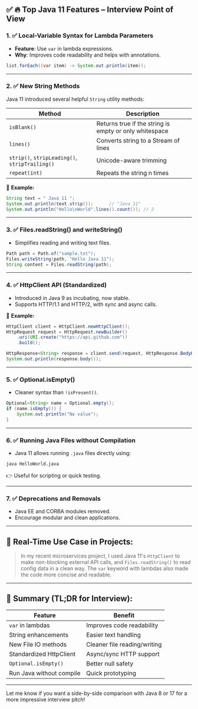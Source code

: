 ## ✅ 🔥 **Top Java 11 Features – Interview Point of View**

### 1. ✅ **Local-Variable Syntax for Lambda Parameters**
- **Feature**: Use `var` in lambda expressions.
- **Why**: Improves code readability and helps with annotations.
```java
list.forEach((var item) -> System.out.println(item));
```

---

### 2. ✅ **New String Methods**
Java 11 introduced several helpful `String` utility methods:

| Method | Description |
|--------|-------------|
| `isBlank()` | Returns true if the string is empty or only whitespace |
| `lines()` | Converts string to a Stream of lines |
| `strip()`, `stripLeading()`, `stripTrailing()` | Unicode-aware trimming |
| `repeat(int)` | Repeats the string n times |

🔸 **Example:**
```java
String text = " Java 11 ";
System.out.println(text.strip());      // "Java 11"
System.out.println("Hello\nWorld".lines().count()); // 2
```

---

### 3. ✅ **Files.readString() and writeString()**
- Simplifies reading and writing text files.
```java
Path path = Path.of("sample.txt");
Files.writeString(path, "Hello Java 11");
String content = Files.readString(path);
```

---

### 4. ✅ **HttpClient API (Standardized)**
- Introduced in Java 9 as incubating, now stable.
- Supports HTTP/1.1 and HTTP/2, with sync and async calls.

🔸 **Example:**
```java
HttpClient client = HttpClient.newHttpClient();
HttpRequest request = HttpRequest.newBuilder()
    .uri(URI.create("https://api.github.com"))
    .build();

HttpResponse<String> response = client.send(request, HttpResponse.BodyHandlers.ofString());
System.out.println(response.body());
```

---

### 5. ✅ **Optional.isEmpty()**
- Cleaner syntax than `!isPresent()`.
```java
Optional<String> name = Optional.empty();
if (name.isEmpty()) {
    System.out.println("No value");
}
```

---

### 6. ✅ **Running Java Files without Compilation**
- Java 11 allows running `.java` files directly using:
```bash
java HelloWorld.java
```
👉 Useful for scripting or quick testing.

---

### 7. ✅ **Deprecations and Removals**
- Java EE and CORBA modules removed.
- Encourage modular and clean applications.

---

## 📌 Real-Time Use Case in Projects:
> In my recent microservices project, I used Java 11's `HttpClient` to make non-blocking external API calls, and `Files.readString()` to read config data in a clean way. The `var` keyword with lambdas also made the code more concise and readable.

---

## 📌 Summary (TL;DR for Interview):

| Feature | Benefit |
|--------|---------|
| `var` in lambdas | Improves code readability |
| String enhancements | Easier text handling |
| New File IO methods | Cleaner file reading/writing |
| Standardized HttpClient | Async/sync HTTP support |
| `Optional.isEmpty()` | Better null safety |
| Run Java without compile | Quick prototyping |

---

Let me know if you want a side-by-side comparison with Java 8 or 17 for a more impressive interview pitch!